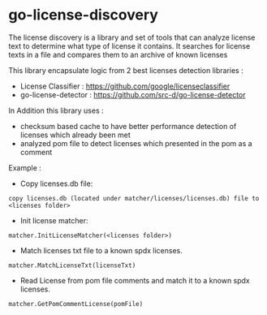 # go-license-discovery

The license discovery is a library and set of tools
that can analyze license text to determine what type of license it contains.
It searches for license texts in a file and compares them to an archive of known licenses

This library encapsulate logic from 2 best licenses detection libraries :

-  License Classifier  : https://github.com/google/licenseclassifier
-  go-license-detector : https://github.com/src-d/go-license-detector

In Addition this library uses :
 - checksum based cache to have better performance detection of licenses which already been met
 - analyzed pom file to detect licenses which presented in the pom as a comment

Example :
- Copy licenses.db file: 
```
copy licenses.db (located under matcher/licenses/licenses.db) file to <licenses folder>
```
- Init license matcher: 
```
matcher.InitLicenseMatcher(<licenses folder>)
```
- Match licenses txt file to a known spdx licenses.
```
matcher.MatchLicenseTxt(licenseTxt)
```
- Read License from pom file comments and match it to a known spdx licenses.
```
matcher.GetPomCommentLicense(pomFile)
```
